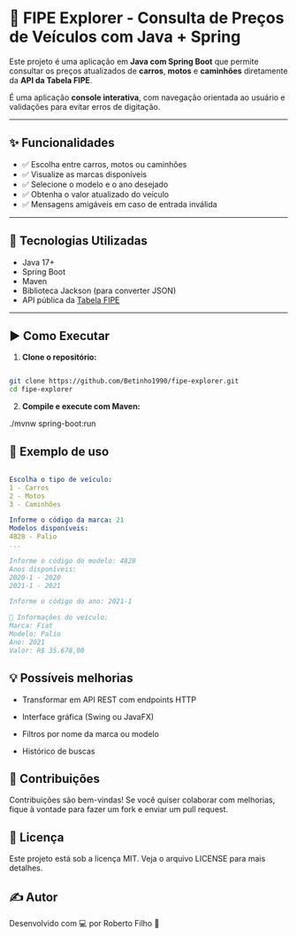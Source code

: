 

# 🚗 FIPE Explorer - Consulta de Preços de Veículos com Java + Spring

Este projeto é uma aplicação em **Java com Spring Boot** que permite consultar os preços atualizados de **carros**, **motos** e **caminhões** diretamente da **API da Tabela FIPE**.

É uma aplicação **console interativa**, com navegação orientada ao usuário e validações para evitar erros de digitação.

---

## ✨ Funcionalidades

- ✅ Escolha entre carros, motos ou caminhões
- ✅ Visualize as marcas disponíveis
- ✅ Selecione o modelo e o ano desejado
- ✅ Obtenha o valor atualizado do veículo
- ✅ Mensagens amigáveis em caso de entrada inválida

---

## 🧰 Tecnologias Utilizadas

- Java 17+
- Spring Boot
- Maven
- Biblioteca Jackson (para converter JSON)
- API pública da [Tabela FIPE](https://deividfortuna.github.io/fipe/)

---

## ▶️ Como Executar

1. **Clone o repositório:**

```bash

git clone https://github.com/Betinho1990/fipe-explorer.git
cd fipe-explorer

```

2. **Compile e execute com Maven:**

./mvnw spring-boot:run

## 🧪 Exemplo de uso

```yaml

Escolha o tipo de veículo:
1 - Carros
2 - Motos
3 - Caminhões

Informe o código da marca: 21
Modelos disponíveis:
4828 - Palio
...

Informe o código do modelo: 4828
Anos disponíveis:
2020-1 - 2020
2021-1 - 2021

Informe o código do ano: 2021-1

🧾 Informações do veículo:
Marca: Fiat
Modelo: Palio
Ano: 2021
Valor: R$ 35.678,00

```

## 💡 Possíveis melhorias

- Transformar em API REST com endpoints HTTP

- Interface gráfica (Swing ou JavaFX)

- Filtros por nome da marca ou modelo

- Histórico de buscas

## 🤝 Contribuições

Contribuições são bem-vindas! Se você quiser colaborar com melhorias, fique à vontade para fazer um fork e enviar um pull request.

## 📄 Licença

Este projeto está sob a licença MIT. Veja o arquivo LICENSE para mais detalhes.

## ✍️ Autor

Desenvolvido com 💻 por Roberto Filho 🚀
